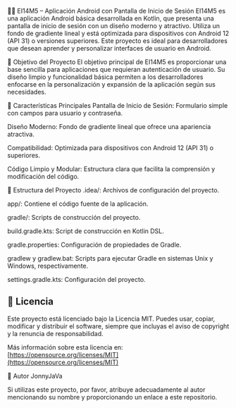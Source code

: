 🧑‍💻 EI14M5 – Aplicación Android con Pantalla de Inicio de Sesión
EI14M5 es una aplicación Android básica desarrollada en Kotlin, que presenta una pantalla de inicio de sesión con un diseño moderno y atractivo. Utiliza un fondo de gradiente lineal y está optimizada para dispositivos con Android 12 (API 31) o versiones superiores. Este proyecto es ideal para desarrolladores que desean aprender y personalizar interfaces de usuario en Android.

🎯 Objetivo del Proyecto
El objetivo principal de EI14M5 es proporcionar una base sencilla para aplicaciones que requieran autenticación de usuario. Su diseño limpio y funcionalidad básica permiten a los desarrolladores enfocarse en la personalización y expansión de la aplicación según sus necesidades.

🧩 Características Principales
Pantalla de Inicio de Sesión: Formulario simple con campos para usuario y contraseña.

Diseño Moderno: Fondo de gradiente lineal que ofrece una apariencia atractiva.

Compatibilidad: Optimizada para dispositivos con Android 12 (API 31) o superiores.

Código Limpio y Modular: Estructura clara que facilita la comprensión y modificación del código.

📁 Estructura del Proyecto
.idea/: Archivos de configuración del proyecto.

app/: Contiene el código fuente de la aplicación.

gradle/: Scripts de construcción del proyecto.

build.gradle.kts: Script de construcción en Kotlin DSL.

gradle.properties: Configuración de propiedades de Gradle.

gradlew y gradlew.bat: Scripts para ejecutar Gradle en sistemas Unix y Windows, respectivamente.

settings.gradle.kts: Configuración del proyecto.


## 📄 Licencia

Este proyecto está licenciado bajo la Licencia MIT. Puedes usar, copiar, modificar y distribuir el software, siempre que incluyas el aviso de copyright y la renuncia de responsabilidad.

Más información sobre esta licencia en: [https://opensource.org/licenses/MIT](https://opensource.org/licenses/MIT)


👤 Autor
JonnyJaVa

Si utilizas este proyecto, por favor, atribuye adecuadamente al autor mencionando su nombre y proporcionando un enlace a este repositorio.
